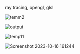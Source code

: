 ray tracing, opengl, glsl

![temm2](https://github.com/tempdeltavalue/visual_temp/assets/36921178/9162dd31-b48d-43b2-9a29-aad80e8ea557)

![output](https://github.com/tempdeltavalue/visual_temp/assets/36921178/f05128d4-e176-4c26-9104-eebf08349b8a)

![temp11](https://github.com/tempdeltavalue/visual_temp/assets/36921178/339ccfee-97b3-43ae-b761-fc4f519f6f15)

![Screenshot 2023-10-16 161244](https://github.com/tempdeltavalue/visual_temp/assets/36921178/9a742a55-6d8e-4cd8-87ad-8487fbf78856)



